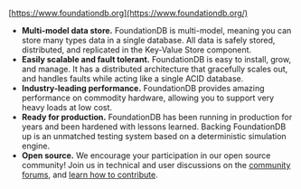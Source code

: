 [https://www.foundationdb.org](https://www.foundationdb.org/)

-   **Multi-model data store.** FoundationDB is multi-model, meaning you can store many types data in a single database. All data is safely stored, distributed, and replicated in the Key-Value Store component.
-   **Easily scalable and fault tolerant.** FoundationDB is easy to install, grow, and manage. It has a distributed architecture that gracefully scales out, and handles faults while acting like a single ACID database.
-   **Industry-leading performance.** FoundationDB provides amazing performance on commodity hardware, allowing you to support very heavy loads at low cost.
-   **Ready for production.** FoundationDB has been running in production for years and been hardened with lessons learned. Backing FoundationDB up is an unmatched testing system based on a deterministic simulation engine.
-   **Open source.** We encourage your participation in our open source community! Join us in technical and user discussions on the [community forums](https://forums.foundationdb.org/), and [learn how to contribute](https://github.com/apple/foundationdb/blob/master/CONTRIBUTING.md#contributing-to-foundationdb).